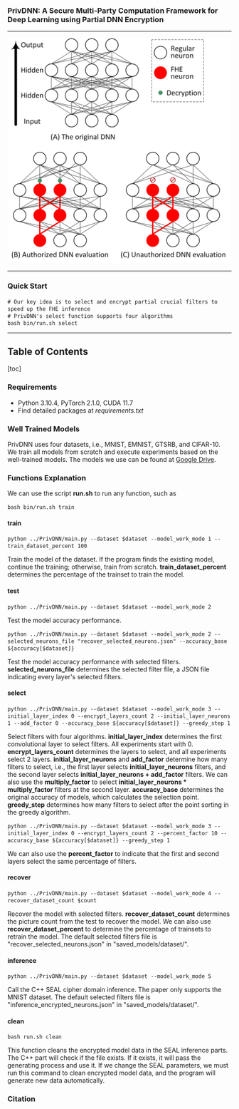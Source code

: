 ### PrivDNN: A Secure Multi-Party Computation Framework for Deep Learning using Partial DNN Encryption

---

<img src="pictures/privdnn.png" alt="drawing" width="500"/>

---

### Quick Start
```
# Our key idea is to select and encrypt partial crucial filters to speed up the FHE inference
# PrivDNN's select function supports four algorithms
bash bin/run.sh select
```
---

## Table of Contents

[toc]

### Requirements

- Python 3.10.4, PyTorch 2.1.0, CUDA 11.7
- Find detailed packages at *requirements.txt* 

### Well Trained Models

PrivDNN uses four datasets, i.e., MNIST, EMNIST, GTSRB, and CIFAR-10. We train all models from scratch and execute experiments based on the well-trained models. The models we use can be found at 
[Google Drive](https://drive.google.com/drive/folders/15vXR91hg6reWBr-DBrMjz__W5c54w8Nm?usp=sharing).

### Functions Explanation

We can use the script **run.sh** to run any function, such as 

```
bash bin/run.sh train
```

#### train

```
python ../PrivDNN/main.py --dataset $dataset --model_work_mode 1 --train_dataset_percent 100
```

Train the model of the dataset. If the program finds the existing model, continue the training; otherwise, train from scratch. **train_dataset_percent** determines the percentage of the trainset to train the model.

#### test

```
python ../PrivDNN/main.py --dataset $dataset --model_work_mode 2
```

Test the model accuracy performance.

```
python ../PrivDNN/main.py --dataset $dataset --model_work_mode 2 --selected_neurons_file "recover_selected_neurons.json" --accuracy_base ${accuracy[$dataset]}
```

Test the model accuracy performance with selected filters. **selected_neurons_file** determines the selected filter file, a JSON file indicating every layer's selected filters.

#### select

```
python ../PrivDNN/main.py --dataset $dataset --model_work_mode 3 --initial_layer_index 0 --encrypt_layers_count 2 --initial_layer_neurons 1 --add_factor 0 --accuracy_base ${accuracy[$dataset]} --greedy_step 1
```

Select filters with four algorithms. **initial_layer_index** determines the first convolutional layer to select filters. All experiments start with 0. **encrypt_layers_count** determines the layers to select, and all experiments select 2 layers. **initial_layer_neurons** and **add_factor** determine how many filters to select, i.e., the first layer selects **initial_layer_neurons** filters, and the second layer selects **initial_layer_neurons + add_factor** filters. We can also use the **multiply_factor** to select **initial_layer_neurons \* multiply_factor** filters at the second layer. **accuracy_base** determines the original accuracy of models, which calculates the selection point. **greedy_step** determines how many filters to select after the point sorting in the greedy algorithm.

```
python ../PrivDNN/main.py --dataset $dataset --model_work_mode 3 --initial_layer_index 0 --encrypt_layers_count 2 --percent_factor 10 --accuracy_base ${accuracy[$dataset]} --greedy_step 1
```

We can also use the **percent_factor** to indicate that the first and second layers select the same percentage of filters.

#### recover

```
python ../PrivDNN/main.py --dataset $dataset --model_work_mode 4 --recover_dataset_count $count
```

Recover the model with selected filters. **recover_dataset_count** determines the picture count from the test to recover the model. We can also use **recover_dataset_percent** to determine the percentage of trainsets to retrain the model. The default selected filters file is "recover_selected_neurons.json" in "saved_models/dataset/".

#### inference

```
python ../PrivDNN/main.py --dataset $dataset --model_work_mode 5
```

Call the C++ SEAL cipher domain inference. The paper only supports the MNIST dataset. The default selected filters file is "inference_encrypted_neurons.json" in "saved_models/dataset/".

#### clean

```
bash run.sh clean
```

This function cleans the encrypted model data in the SEAL inference parts. The C++ part will check if the file exists. If it exists, it will pass the generating process and use it. If we change the SEAL parameters, we must run this command to clean encrypted model data, and the program will generate new data automatically.

### Citation